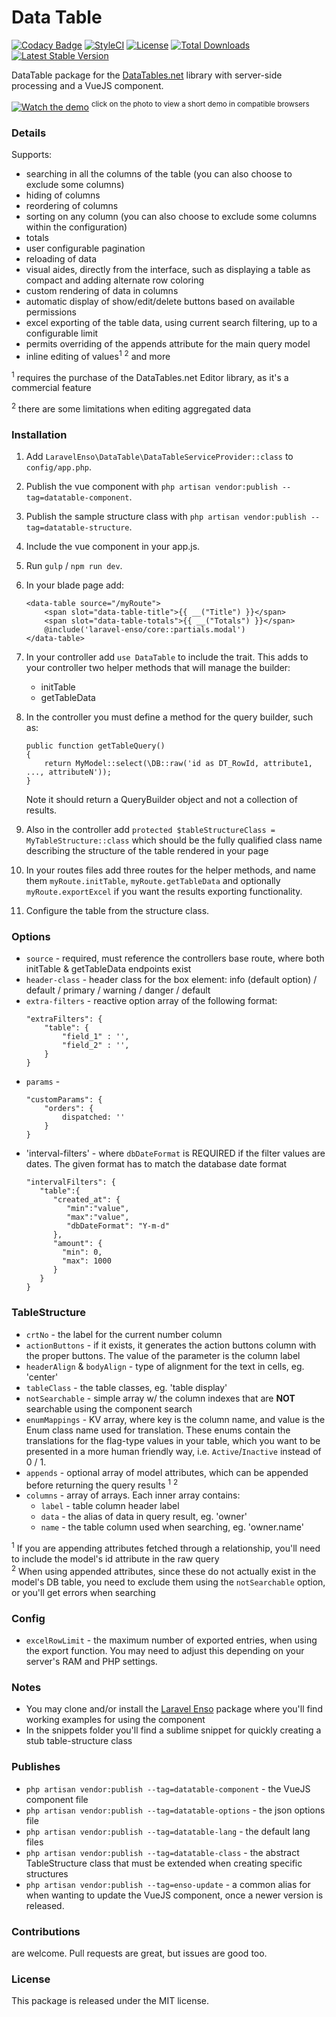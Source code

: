 <!--h-->
# Data Table
[![Codacy Badge](https://api.codacy.com/project/badge/Grade/ee67de45d1f14dbd98eb72c8cf972902)](https://www.codacy.com/app/laravel-enso/DataTable?utm_source=github.com&amp;utm_medium=referral&amp;utm_content=laravel-enso/DataTable&amp;utm_campaign=Badge_Grade)
[![StyleCI](https://styleci.io/repos/85495802/shield?branch=master)](https://styleci.io/repos/85495802)
[![License](https://poser.pugx.org/laravel-enso/datatable/license)](https://https://packagist.org/packages/laravel-enso/datatable)
[![Total Downloads](https://poser.pugx.org/laravel-enso/datatable/downloads)](https://packagist.org/packages/laravel-enso/datatable)
[![Latest Stable Version](https://poser.pugx.org/laravel-enso/datatable/version)](https://packagist.org/packages/laravel-enso/datatable)
<!--/h-->

DataTable package for the [DataTables.net](https://datatables.net/) library with server-side processing and a VueJS component.

[![Watch the demo](https://laravel-enso.github.io/datatable/screenshots/Selection_001_thumb.png)](https://laravel-enso.github.io/datatable/videos/demo_01.webm)
<sup>click on the photo to view a short demo in compatible browsers</sup>

### Details
Supports:
- searching in all the columns of the table (you can also choose to exclude some columns)
- hiding of columns
- reordering of columns
- sorting on any column (you can also choose to exclude some columns within the configuration)
- totals
- user configurable pagination
- reloading of data
- visual aides, directly from the interface, such as displaying a table as compact and adding alternate row coloring
- custom rendering of data in columns
- automatic display of show/edit/delete buttons based on available permissions
- excel exporting of the table data, using current search filtering, up to a configurable limit
- permits overriding of the appends attribute for the main query model
- inline editing of values<sup>1</sup> <sup>2</sup>
and more

<sup>1</sup> requires the purchase of the DataTables.net Editor library, as it's a commercial feature

<sup>2</sup> there are some limitations when editing aggregated data

### Installation

1. Add `LaravelEnso\DataTable\DataTableServiceProvider::class` to `config/app.php`.

2. Publish the vue component with `php artisan vendor:publish --tag=datatable-component`.

3. Publish the sample structure class with `php artisan vendor:publish --tag=datatable-structure`.

4. Include the vue component in your app.js.

5. Run `gulp` / `npm run dev`.

6. In your blade page add:

    ```
    <data-table source="/myRoute">
        <span slot="data-table-title">{{ __("Title") }}</span>
        <span slot="data-table-totals">{{ __("Totals") }}</span>
        @include('laravel-enso/core::partials.modal')
    </data-table>
    ```

7. In your controller add `use DataTable` to include the trait. This adds to your controller two helper methods that will manage the builder:
	- initTable
	- getTableData

8. In the controller you must define a method for the query builder, such as:

    ```
    public function getTableQuery()
    {
        return MyModel::select(\DB::raw('id as DT_RowId, attribute1, ..., attributeN'));
    }
    ```

    Note it should return a QueryBuilder object and not a collection of results.

9. Also in the controller add `protected $tableStructureClass = MyTableStructure::class` which should be the fully qualified class name describing the structure of the table rendered in your page

10. In your routes files add three routes for the helper methods, and name them `myRoute.initTable`, `myRoute.getTableData` and optionally `myRoute.exportExcel` if you want the results exporting functionality.

11. Configure the table from the structure class.

### Options

- `source` - required, must reference the controllers base route, where both initTable & getTableData endpoints exist
- `header-class` - header class for the box element: info (default option) / default / primary / warning / danger / default
- `extra-filters` - reactive option array of the following format:
    ```
    "extraFilters": {
        "table": {
            "field_1" : '',
            "field_2" : '',
        }
    }
    ```
- `params` -
    ```
    "customParams": {
        "orders": {
            dispatched: ''
        }
    }
    ```
- 'interval-filters' - where `dbDateFormat` is REQUIRED if the filter values are dates. The given format has to match the database date format
    ```
    "intervalFilters": {
       "table":{
          "created_at": {
             "min":"value",
             "max":"value",
             "dbDateFormat": "Y-m-d"
          },
          "amount": {
            "min": 0,
            "max": 1000
          }
       }
    }
    ```

### TableStructure
  - `crtNo` - the label for the current number column
  - `actionButtons` - if it exists, it generates the action buttons column with the proper buttons. The value of the parameter is the column label
  - `headerAlign` & `bodyAlign` - type of alignment for the text in cells, eg. 'center'
  - `tableClass` - the table classes, eg. 'table display'
  - `notSearchable` - simple array w/ the column indexes that are **NOT** searchable using the component search
  - `enumMappings` - KV array, where key is the column name, and value is the Enum class name used for translation. These enums contain the translations for the flag-type values in your table, which you want to be presented in a more human friendly way, i.e. `Active`/`Inactive` instead of 0 / 1.
  - `appends` - optional array of model attributes, which can be appended before returning the query results <sup>1</sup> <sup>2</sup>  
  - `columns` - array of arrays. Each inner array contains:
     - `label` - table column header label
     - `data` - the alias of data in query result, eg. 'owner'
     - `name` - the table column used when searching, eg. 'owner.name'

<sup>1</sup> If you are appending attributes fetched through a relationship, you'll need to include the model's id attribute in the raw query  
<sup>2</sup> When using appended attributes, since these do not actually exist in the model's DB table, you need to exclude them using the `notSearchable` option, or you'll get errors when searching 

### Config

  - `excelRowLimit` - the maximum number of exported entries, when using the export function. You may need to adjust this depending on your server's RAM and PHP settings.
    
### Notes

- You may clone and/or install the [Laravel Enso](https://github.com/laravel-enso/Enso) package where you'll find working examples for using the component
- In the snippets folder you'll find a sublime snippet for quickly creating a stub table-structure class



### Publishes

- `php artisan vendor:publish --tag=datatable-component` - the VueJS component file
- `php artisan vendor:publish --tag=datatable-options` - the json options file
- `php artisan vendor:publish --tag=datatable-lang` - the default lang files
- `php artisan vendor:publish --tag=datatable-class` - the abstract TableStructure class that must be extended when creating specific structures
- `php artisan vendor:publish --tag=enso-update` - a common alias for when wanting to update the VueJS component,
once a newer version is released.

<!--h-->
### Contributions

are welcome. Pull requests are great, but issues are good too.

### License

This package is released under the MIT license.
<!--/h-->